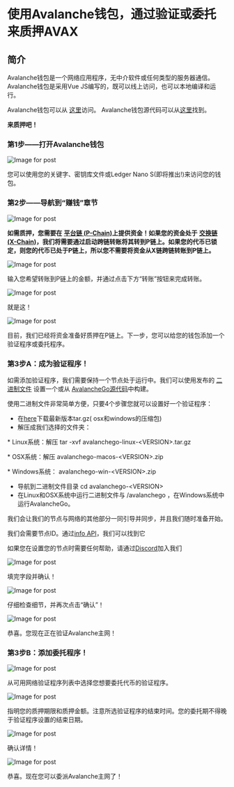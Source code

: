 # 使用Avalanche钱包，通过验证或委托来质押AVAX

## **简介** <a id="001f"></a>

Avalanche钱包是一个网络应用程序，无中介软件或任何类型的服务器通信。Avalanche钱包是采用Vue JS编写的，既可以线上访问，也可以本地编译和运行。

Avalanche钱包可以从 [这里](https://wallet.avax.network/)访问。
Avalanche钱包源代码可以从[这里](https://github.com/ava-labs/avalanche-wallet)找到。

**来质押吧！**

### **第1步——打开Avalanche钱包** <a id="552d"></a>

![Image for post](https://miro.medium.com/max/1552/0*tpBIOjLdppuNKMjA)

您可以使用您的关键字、密钥库文件或Ledger Nano S\(即将推出!\)来访问您的钱包。
### **第2步——导航到“赚钱”章节** <a id="dc5a"></a>

![Image for post](https://miro.medium.com/max/1504/0*XTh3nZzBI1bkLbwO)

**如需质押，您需要在** [**平台链 \(P-Chain\)**](../../../learn/platform-overview/#platform-chain-p-chain)**上提供资金！如果您的资金处于** [**交换链 \(X-Chain\)**](../../../learn/platform-overview/#exchange-chain-x-chain)**，我们将需要通过启动跨链转账将其转到P链上。如果您的代币已锁定，则您的代币已处于P链上，所以您不需要将资金从X链跨链转账到P链上。**

![Image for post](https://miro.medium.com/max/1522/0*xKAf0nXSzqIdmBDg)

输入您希望转账到P链上的金额，并通过点击下方“转账”按钮来完成转账。

![Image for post](https://miro.medium.com/max/1488/0*aremeYNYtKP5nGPx)

就是这！

![Image for post](https://miro.medium.com/max/1512/0*XP8f8CISy-LJ_Lc3)

目前，我们已经将资金准备好质押在P链上。下一步，您可以给您的钱包添加一个验证程序或委托程序。

### **第3步A：成为验证程序！** <a id="60f0"></a>

如需添加验证程序，我们需要保持一个节点处于运行中。我们可以使用发布的 [二进制文件](https://github.com/ava-labs/avalanchego/releases/) 设置一个或从 [AvalancheGo源代码](https://github.com/ava-labs/avalanchego)中构建。

使用二进制文件非常简单方便，只要4个步骤您就可以设置好一个验证程序：

* 在[here](https://github.com/ava-labs/avalanchego/releases)下载最新版本tar.gz\( osx和windows的压缩包\)
* 解压成我们选择的文件夹：

\* Linux系统：解压 tar -xvf avalanchego-linux-&lt;VERSION&gt;.tar.gz

\* OSX系统：解压 avalanchego-macos-&lt;VERSION&gt;.zip

\* Windows系统： avalanchego-win-&lt;VERSION&gt;.zip

* 导航到二进制文件目录 cd avalanchego-&lt;VERSION&gt;
* 在Linux和OSX系统中运行二进制文件与 /avalanchego ，在Windows系统中运行AvalancheGo。

我们会让我们的节点与网络的其他部分一同引导并同步，并且我们随时准备开始。

我们会需要节点ID。通过[info API](../../avalanchego-apis/info-api.md)，我们可以找到它

如果您在设置您的节点时需要任何帮助，请通过[Discord](https://chat.avax.network/)加入我们

![Image for post](https://miro.medium.com/max/1600/0*6hZSaT651Dd7R4bL)

填完字段并确认！

![Image for post](https://miro.medium.com/max/1600/0*cy61ZMDY5veMvCZj)

仔细检查细节，并再次点击“确认”！

![Image for post](https://miro.medium.com/max/1600/0*f3GlN03He6TFkOV7)

恭喜。您现在正在验证Avalanche主网！

### **第3步B：添加委托程序！** <a id="59bd"></a>

![Image for post](https://miro.medium.com/max/1600/0*f-wXi2SiSm4eBmHt)

从可用网络验证程序列表中选择您想要委托代币的验证程序。

![Image for post](https://miro.medium.com/max/1600/0*uNnT2PtjCslRKFbF)

指明您的质押期限和质押金额。注意所选验证程序的结束时间。您的委托期不得晚于验证程序设置的结束日期。

![Image for post](https://miro.medium.com/max/1600/0*M_6_7L9jtYuPTp-A)

确认详情！

![Image for post](https://miro.medium.com/max/1600/0*Silj8-uZTm5g9xSi)

恭喜。现在您可以委派Avalanche主网了！

<!--stackedit_data:
eyJoaXN0b3J5IjpbLTExMjg0MjU4MzNdfQ==
-->